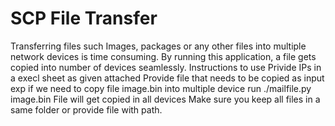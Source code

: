 # SCP File Transfer
Transferring files such Images, packages or any other files into multiple network devices is time consuming. By running this application, a file gets copied into number of devices seamlessly.
Instructions to use
Privide IPs in a execl sheet as given attached
Provide file that needs to be copied as input exp if we need to copy file image.bin into multiple device
run  ./mailfile.py image.bin
File will get copied in all devices
Make sure you keep all files in a same folder or provide file with path.

